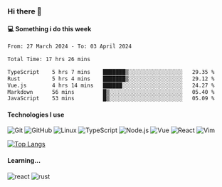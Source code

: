 ### Hi there 👋

#### 💻 Something i do this week

<!--START_SECTION:waka-->

```txt
From: 27 March 2024 - To: 03 April 2024

Total Time: 17 hrs 26 mins

TypeScript    5 hrs 7 mins    ███████▒░░░░░░░░░░░░░░░░░   29.35 %
Rust          5 hrs 4 mins    ███████▒░░░░░░░░░░░░░░░░░   29.12 %
Vue.js        4 hrs 14 mins   ██████░░░░░░░░░░░░░░░░░░░   24.27 %
Markdown      56 mins         █▒░░░░░░░░░░░░░░░░░░░░░░░   05.40 %
JavaScript    53 mins         █▒░░░░░░░░░░░░░░░░░░░░░░░   05.09 %
```

<!--END_SECTION:waka-->


#### Technologies I use
![Git](https://img.shields.io/badge/-Git-222222?style=flat&logo=git&logoColor=F05032)
![GitHub](https://img.shields.io/badge/-GitHub-181717?style=flat&logo=github)
![Linux](https://img.shields.io/badge/-Linux-222222?style=flat&logo=linux&logoColor=FCC624)
![TypeScript](https://img.shields.io/badge/-TypeScript-000000?style=flat&logo=typescript)
![Node.js](https://img.shields.io/badge/-Node.js-222222?style=flat&logo=node.js&logoColor=339933)
![Vue](https://img.shields.io/badge/-Vue-222222?style=flat&logo=Vue.js&logoColor=4FC08D)
![React](https://img.shields.io/badge/-React-222222?style=flat&logo=React&logoColor=blue)
![Vim](https://img.shields.io/badge/-Vim-222222?style=flat&logo=Vim&logoColor=green)

[![Top Langs](https://github-readme-stats.vercel.app/api/top-langs/?username=GodlessLiu&layout=compact)](https://github.com/anuraghazra/github-readme-stats)
#### Learning...
![react](https://img.shields.io/badge/react-18-blue.svg)
![rust](https://img.shields.io/badge/rust-yellow.svg)
